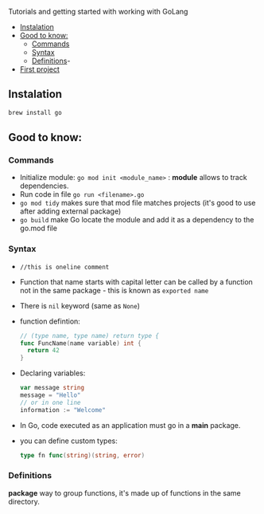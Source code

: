 Tutorials and getting started with working with GoLang

- [Instalation](#instalation)
- [Good to know:](#good-to-know)
  - [Commands](#commands)
  - [Syntax](#syntax)
  - [Definitions](#definitions)-
- [First project](getting_started/hello.go)


## Instalation
```sh
brew install go
```


## Good to know:

### Commands

- Initialize module: `go mod init <module_name>` : __module__ allows to track dependencies.
- Run code in file `go run <filename>.go`
-  `go mod tidy` makes sure that mod file matches projects (it's good to use after adding external package)
- `go build` make Go locate the module and add it as a dependency to the go.mod file

### Syntax

- `//this is oneline comment`
- Function that name starts with capital letter can be called by a function not in the same package - this is known as `exported name`
- There is `nil` keyword (same as `None`)

- function defintion:
  ```go
  // (type name, type name) return type {
  func FuncName(name variable) int {
    return 42
  }
  ```
- Declaring variables:
  ```go
  var message string
  message = "Hello"
  // or in one line
  information := "Welcome"
  ```

- In Go, code executed as an application must go in a __main__ package.
- you can define custom types:
  ```go
  type fn func(string)(string, error)
  ```

### Definitions

__package__ way to group functions, it's made up of functions in the same directory.
